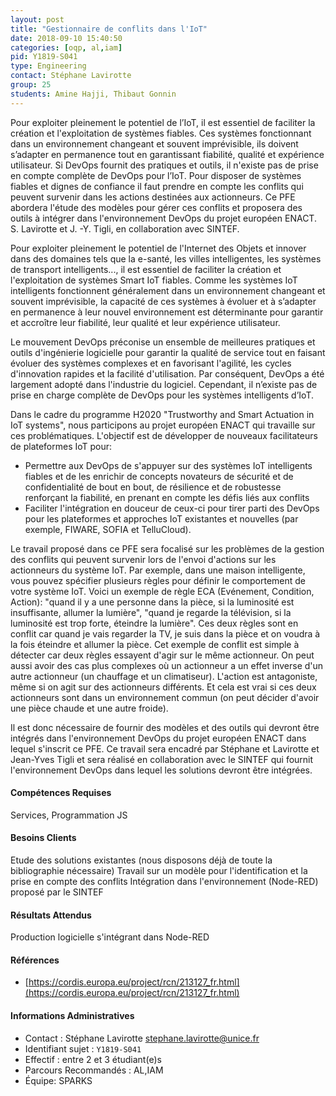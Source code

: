 ```yaml
---
layout: post
title: "Gestionnaire de conflits dans l'IoT"
date: 2018-09-10 15:40:50
categories: [oqp, al,iam]
pid: Y1819-S041
type: Engineering
contact: Stéphane Lavirotte
group: 25
students: Amine Hajji, Thibaut Gonnin
---
```

       
Pour exploiter pleinement le potentiel de l’IoT, il est essentiel de faciliter la création et l'exploitation de systèmes fiables. Ces systèmes fonctionnant dans un environnement changeant et souvent imprévisible, ils doivent s’adapter en permanence tout en garantissant fiabilité, qualité et expérience utilisateur. Si DevOps fournit des pratiques et outils, il n'existe pas de prise en compte complète de DevOps pour l’IoT. Pour disposer de systèmes fiables et dignes de confiance il faut prendre en compte les conflits qui peuvent survenir dans les actions destinées aux actionneurs. Ce PFE abordera l'étude des modèles pour gérer ces conflits et proposera des outils à intégrer dans l'environnement DevOps du projet européen ENACT. 
S. Lavirotte et J. -Y. Tigli, en collaboration avec SINTEF.


Pour exploiter pleinement le potentiel de l'Internet des Objets et innover dans des domaines tels que la e-santé, les villes intelligentes, les systèmes de transport intelligents..., il est essentiel de faciliter la création et l'exploitation de systèmes Smart IoT fiables. Comme les systèmes IoT intelligents fonctionnent généralement dans un environnement changeant et souvent imprévisible, la capacité de ces systèmes à évoluer et à s’adapter en permanence à leur nouvel environnement est déterminante pour garantir et accroître leur fiabilité, leur qualité et leur expérience utilisateur. 

Le mouvement DevOps préconise un ensemble de meilleures pratiques et outils d'ingénierie logicielle pour garantir la qualité de service tout en faisant évoluer des systèmes complexes et en favorisant l'agilité, les cycles d'innovation rapides et la facilité d'utilisation. Par conséquent, DevOps a été largement adopté dans l'industrie du logiciel. Cependant, il n’existe pas de prise en charge complète de DevOps pour les systèmes intelligents d’IoT.

Dans le cadre du programme H2020 "Trustworthy and Smart Actuation in IoT systems", nous participons au projet européen ENACT qui travaille sur ces problématiques. L'objectif est de développer de nouveaux facilitateurs de plateformes IoT pour:
 - Permettre aux DevOps de s'appuyer sur des systèmes IoT intelligents fiables et de les enrichir de concepts novateurs de sécurité et de confidentialité de bout en bout, de résilience et de robustesse renforçant la fiabilité, en prenant en compte les défis liés aux conflits
 - Faciliter l'intégration en douceur de ceux-ci pour tirer parti des DevOps pour les plateformes et approches IoT existantes et nouvelles (par exemple, FIWARE, SOFIA et TelluCloud).

Le travail proposé dans ce PFE sera focalisé sur les problèmes de la gestion des conflits qui peuvent survenir lors de l'envoi d'actions sur les actionneurs du système IoT. Par exemple, dans une maison intelligente, vous pouvez spécifier plusieurs règles pour définir le comportement de votre système IoT. Voici un exemple de règle ECA (Evénement, Condition, Action): "quand il y a une personne dans la pièce, si la luminosité est insuffisante, allumer la lumière", "quand je regarde la télévision, si la luminosité est trop forte, éteindre la lumière". Ces deux règles sont en conflit car quand je vais regarder la TV, je suis dans la pièce et on voudra à la fois éteindre et allumer la pièce. Cet exemple de conflit est simple à détecter car deux règles essayent d'agir sur le même actionneur. On peut aussi avoir des cas plus complexes où un actionneur a un effet inverse d'un autre actionneur (un chauffage et un climatiseur). L'action est antagoniste, même si on agit sur des actionneurs différents. Et cela est vrai si ces deux actionneurs sont dans un environnement commun (on peut décider d'avoir une pièce chaude et une autre froide).

Il est donc nécessaire de fournir des modèles et des outils qui devront être intégrés dans l'environnement DevOps du projet européen ENACT dans lequel s'inscrit ce PFE. Ce travail sera encadré par Stéphane et Lavirotte et Jean-Yves Tigli et sera réalisé en collaboration avec le SINTEF qui fournit l'environnement DevOps dans lequel les solutions devront être intégrées.


#### Compétences Requises
Services, Programmation JS



     

#### Besoins Clients
Etude des solutions existantes (nous disposons déjà de toute la bibliographie nécessaire)
Travail sur un modèle pour l'identification et la prise en compte des conflits
Intégration dans l'environnement (Node-RED) proposé par le SINTEF

#### Résultats Attendus
Production logicielle s'intégrant dans Node-RED

#### Références

  * [https://cordis.europa.eu/project/rcn/213127_fr.html](https://cordis.europa.eu/project/rcn/213127_fr.html)

#### Informations Administratives
  * Contact : Stéphane Lavirotte <stephane.lavirotte@unice.fr>
  * Identifiant sujet : `Y1819-S041`
  * Effectif : entre 2 et 3 étudiant(e)s
  * Parcours Recommandés : AL,IAM
  * Équipe: SPARKS

     